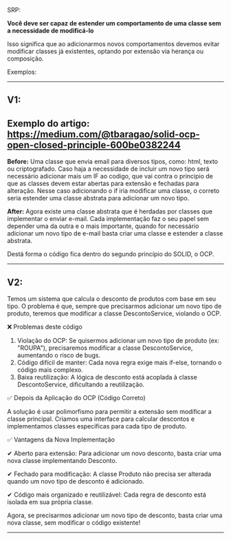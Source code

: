 SRP:

**Você deve ser capaz de estender um comportamento de uma classe sem a necessidade de modificá-lo**


Isso significa que ao adicionarmos novos comportamentos devemos evitar modificar classes já existentes, optando por extensão via herança ou composição.

Exemplos:

-------------------------------------
V1: 
-------------------------------------
Exemplo do artigo:
https://medium.com/@tbaragao/solid-ocp-open-closed-principle-600be0382244
-------------------------------------
**Before:**
Uma classe que envia email para diversos tipos, como: html, texto ou criptografado. Caso haja a necessidade de 
incluir um novo tipo será necessário adicionar mais um IF ao codigo, que vai contra o principio de que as 
classes devem estar abertas para extensão e fechadas para alteração. Nesse caso adicionando o if iria modificar 
uma classe, o correto seria estender uma classe abstrata para adicionar um novo tipo. 

**After:**
Agora existe uma classe abstrata que é herdadas por classes que implementar o enviar e-mail. Cada 
implementação faz o seu papel sem depender uma da outra e o mais importante, quando for necessário 
adicionar um novo tipo de e-mail basta criar uma classe e estender a classe abstrata.

Destá forma o código fica dentro do segundo princípio do SOLID, o OCP.

-------------------------------------
V2:
-------------------------------------
Temos um sistema que calcula o desconto de produtos com base em seu tipo. O problema é que, sempre que precisarmos adicionar um novo tipo de produto, teremos que modificar a classe DescontoService, violando o OCP.

❌ Problemas deste código

1. Violação do OCP: Se quisermos adicionar um novo tipo de produto (ex: "ROUPA"), precisaremos modificar a classe DescontoService, aumentando o risco de bugs.
2. Código difícil de manter: Cada nova regra exige mais if-else, tornando o código mais complexo.
3. Baixa reutilização: A lógica de desconto está acoplada à classe DescontoService, dificultando a reutilização.

✅ Depois da Aplicação do OCP (Código Correto)

A solução é usar polimorfismo para permitir a extensão sem modificar a classe principal. Criamos uma interface para calcular descontos e implementamos classes específicas para cada tipo de produto.

✅ Vantagens da Nova Implementação

✔ Aberto para extensão: Para adicionar um novo desconto, basta criar uma nova classe implementando Desconto.

✔ Fechado para modificação: A classe Produto não precisa ser alterada quando um novo tipo de desconto é adicionado.

✔ Código mais organizado e reutilizável: Cada regra de desconto está isolada em sua própria classe.

Agora, se precisarmos adicionar um novo tipo de desconto, basta criar uma nova classe, sem modificar o código existente!

----------------------------------------------------------------------------------------------------------------------------------------------------

